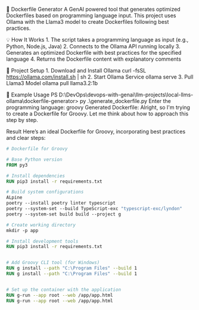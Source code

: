 🐳 Dockerfile Generator
A GenAI powered tool that generates optimized Dockerfiles based on programming language input. This project uses Ollama with the Llama3 model to create Dockerfiles following best practices.

💡 How It Works
    1. The script takes a programming language as input (e.g., Python, Node.js, Java)
    2. Connects to the Ollama API running locally
    3. Generates an optimized Dockerfile with best practices for the specified language
    4. Returns the Dockerfile content with explanatory comments

🚀 Project Setup
    1. Download and Install Ollama
       curl -fsSL https://ollama.com/install.sh | sh
    2. Start Ollama Service
       ollama serve
    3. Pull Llama3 Model
       ollama pull llama3.2:1b

📝 Example Usage
    PS D:\DevOps\devops-with-genai\llm-projects\local-llms-ollama\dockerfile-generator> py .\generate_dockerfile.py
         Enter the programming language: groovy
         Generated Dockerfile:
         <think>
            Alright, so I'm trying to create a Dockerfile for Groovy. Let me think about how to approach this step by step.

Result
   Here’s an ideal Dockerfile for Groovy, incorporating best practices and clear steps:

   ```dockerfile
   # Dockerfile for Groovy

   # Base Python version
   FROM py3

   # Install dependencies
   RUN pip3 install -r requirements.txt

   # Build system configurations
   ALpine
   poetry --install poetry linter typescript
   poetry --system-set --build TypeScript-exc "typescript-exc/lyndon"
   poetry --system-set build build --project g

   # Create working directory
   mkdir -p app

   # Install development tools
   RUN pip3 install -r requirements.txt


   # Add Groovy CLI tool (for Windows)
   RUN g install --path "C:\Program Files" --build 1
   RUN g install --path "C:\Program Files" --build 1


   # Set up the container with the application
   RUN g-run --app root --web /app/app.html
   RUN g-run --app root --web /app/app.html   